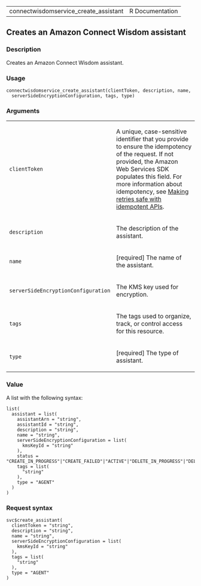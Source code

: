 <table style="width: 100%;">
<tbody>
<tr class="odd">
<td>connectwisdomservice_create_assistant</td>
<td style="text-align: right;">R Documentation</td>
</tr>
</tbody>
</table>

## Creates an Amazon Connect Wisdom assistant

### Description

Creates an Amazon Connect Wisdom assistant.

### Usage

    connectwisdomservice_create_assistant(clientToken, description, name,
      serverSideEncryptionConfiguration, tags, type)

### Arguments

<table>
<colgroup>
<col style="width: 35%" />
<col style="width: 65%" />
</colgroup>
<tbody>
<tr class="odd">
<td><code
id="connectwisdomservice_create_assistant_:_clientToken">clientToken</code></td>
<td><p>A unique, case-sensitive identifier that you provide to ensure
the idempotency of the request. If not provided, the Amazon Web Services
SDK populates this field. For more information about idempotency, see <a
href="https://aws.amazon.com/builders-library/making-retries-safe-with-idempotent-APIs/">Making
retries safe with idempotent APIs</a>.</p></td>
</tr>
<tr class="even">
<td><code
id="connectwisdomservice_create_assistant_:_description">description</code></td>
<td><p>The description of the assistant.</p></td>
</tr>
<tr class="odd">
<td><code
id="connectwisdomservice_create_assistant_:_name">name</code></td>
<td><p>[required] The name of the assistant.</p></td>
</tr>
<tr class="even">
<td><code
id="connectwisdomservice_create_assistant_:_serverSideEncryptionConfiguration">serverSideEncryptionConfiguration</code></td>
<td><p>The KMS key used for encryption.</p></td>
</tr>
<tr class="odd">
<td><code
id="connectwisdomservice_create_assistant_:_tags">tags</code></td>
<td><p>The tags used to organize, track, or control access for this
resource.</p></td>
</tr>
<tr class="even">
<td><code
id="connectwisdomservice_create_assistant_:_type">type</code></td>
<td><p>[required] The type of assistant.</p></td>
</tr>
</tbody>
</table>

### Value

A list with the following syntax:

    list(
      assistant = list(
        assistantArn = "string",
        assistantId = "string",
        description = "string",
        name = "string",
        serverSideEncryptionConfiguration = list(
          kmsKeyId = "string"
        ),
        status = "CREATE_IN_PROGRESS"|"CREATE_FAILED"|"ACTIVE"|"DELETE_IN_PROGRESS"|"DELETE_FAILED"|"DELETED",
        tags = list(
          "string"
        ),
        type = "AGENT"
      )
    )

### Request syntax

    svc$create_assistant(
      clientToken = "string",
      description = "string",
      name = "string",
      serverSideEncryptionConfiguration = list(
        kmsKeyId = "string"
      ),
      tags = list(
        "string"
      ),
      type = "AGENT"
    )
